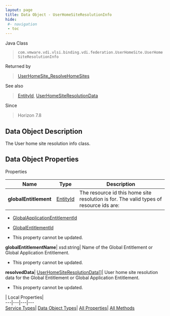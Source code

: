 ```yaml
---
layout: page
title: Data Object - UserHomeSiteResolutionInfo
hide:
 #- navigation
 - toc
---
```






Java Class  
> `com.vmware.vdi.vlsi.binding.vdi.federation.UserHomeSite.UserHomeSiteResolutionInfo`

Returned by  
> [UserHomeSite_ResolveHomeSites](vdi.federation.UserHomeSite.md#resolveHomeSites)

See also  
> [EntityId](vdi.EntityId.md), [UserHomeSiteResolutionData](vdi.federation.UserHomeSite.UserHomeSiteResolutionData.md)

Since  
> Horizon 7.8


## Data Object Description 

The User home site resolution info class. 

## Data Object Properties

Properties

Name |  Type |  Description   
---|---|---  
**globalEntitlement**| [EntityId](vdi.EntityId.md)|  The resource id this home site resolution is for. The valid types of resource ids are: 

  * [GlobalApplicationEntitlementId](vdi.entity.GlobalApplicationEntitlementId.md)
  * [GlobalEntitlementId](vdi.entity.GlobalEntitlementId.md)

  


 * This property cannot be updated.

  
**globalEntitlementName**|  xsd:string|  Name of the Global Entitlement or Global Application Entitlement.   


 * This property cannot be updated.

  
**resolvedData**| [UserHomeSiteResolutionData[]](vdi.federation.UserHomeSite.UserHomeSiteResolutionData.md)|  User home site resolution data for the Global Entitlement or Global Application Entitlement.   


 * This property cannot be updated.

  
  
  
 | Local Properties|   
---|---|---|---  
[Service Types](index-mo_types.md)| [Data Object Types](index-do_types.md)| [All Properties](index-properties.md)| [All Methods](index-methods.md)  
  
  
